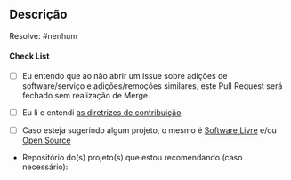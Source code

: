 <!-- FAVOR LER NOSSO CÓDIGO DE CONDUTA (https://github.com/PrivacidadeDigital/privacidade.digital/blob/master/.github/CODE_OF_CONDUCT.md) E DIRETRIZES DE CONTRIBUIÇÃO (https://github.com/PrivacidadeDigital/privacidade.digital/blob/master/.github/CONTRIBUTING.md) ANTES DE PUBLICAR ESTE PULL REQUEST -->

## Descrição

Resolve: #nenhum <!-- O link para o Issue resolvido por este pull request. Deve existir um Issue de discussão aqui no GitHub antes que um Pull Request de sugestão de software/serviço possa ser considerado para Merge -->

#### Check List <!-- Favor adicionar um em cada caixa abaixo, dessa forma: [x] -->

- [ ] Eu entendo que ao não abrir um Issue sobre adições de software/serviço e adições/remoções similares, este Pull Request será fechado sem realização de Merge.

- [ ] Eu li e entendi [as diretrizes de contribuição](https://github.com/PrivacidadeDigital/privacidade.digital/blob/master/.github/CONTRIBUTING.md).

- [ ] Caso esteja sugerindo algum projeto, o mesmo é [Software Livre](https://en.wikipedia.org/wiki/Free_software) e/ou [Open Source](https://en.wikipedia.org/wiki/Open-source_software)

* Repositório do(s) projeto(s) que estou recomendando (caso necessário):
